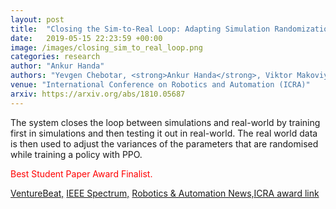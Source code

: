 ```yaml
---
layout: post
title:  "Closing the Sim-to-Real Loop: Adapting Simulation Randomization with Real World Experience"
date:   2019-05-15 22:23:59 +00:00
image: /images/closing_sim_to_real_loop.png
categories: research
author: "Ankur Handa"
authors: "Yevgen Chebotar, <strong>Ankur Handa</strong>, Viktor Makoviychuk, Miles Macklin, Jan Isaac, Nathan Ratliff, Dieter Fox"
venue: "International Conference on Robotics and Automation (ICRA)"
arxiv: https://arxiv.org/abs/1810.05687
---
```

The system closes the loop between simulations and real-world by training first in simulations and then testing it out in real-world. The real world data is then used to adjust the variances of the parameters that are randomised while training a policy with PPO.
<p><font color="red">Best Student Paper Award Finalist.</font></p>
<a href="https://venturebeat.com/2019/05/20/nvidia-robotics-researchers-blur-line-between-simulation-and-the-real-world/">VentureBeat,</a> <a href="https://spectrum.ieee.org/automaton/robotics/artificial-intelligence/nvidia-brings-robot-simulation-closer-to-reality-by-making-humans-redundant">IEEE Spectrum,</a> <a href="http://roboticsandautomationnews.com/2019/05/31/nvidia-unveils-new-reinforcement-learning-research-at-icra-2019/23251/">Robotics & Automation News,</a><a href="https://www.icra2019.org/program/awards">ICRA award link</a>
